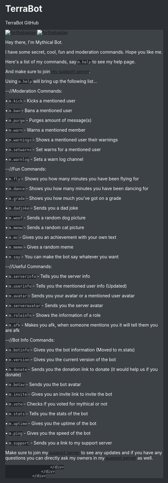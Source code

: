 # TerraBot
TerraBot GitHub
<div class="container is-widescreen">

<div class="longdescription">
<div class="content">
							
<p><a target="_blank" onclick="trackCampaignWebClick('auctions-4-1', 'description');" rel="nofollow" href="https://discord.gg/n3bYNS"><img alt="forthebadge" src="https://forthebadge.com/images/badges/built-with-love.svg"></a>  <a target="_blank" onclick="trackCampaignWebClick('auctions-4-1', 'description');" rel="nofollow" href="https://mythicalbot.com"><img alt="forthebadge" src="https://forthebadge.com/images/badges/made-with-javascript.svg"></a></p>
<a target="_blank" onclick="trackCampaignWebClick('auctions-4-1', 'description');" rel="nofollow" href="https://top.gg/bot/590915364376805387">
</a>
<style>
@keyframes floating {
    from { transform: translate(0,  0px); }
    65%  { transform: translate(0, 15px); }
    to   { transform: translate(0, -0px); }    
}

.columns .bot-img {
    border-radius: 4px;
    overflow: hidden;
    box-shadow: none;
    background: transparent !important;
    box-shadow: 1px 1px 0px 0px #121212, 4px 4px 8px 0px rgb(18, 18, 18) !important;
    border-radius: 500px;
    animation-name: floating;
    animation-duration: 5s;
    animation-iteration-count: infinite;
    animation-timing-function: ease-in-out;
}
.page {
	color:  !important;
}
p {
	color:  !important;
}
html {
	background-color: #2C2F33 !important;
}
.status.green {
	color: #00ff3c !important;
}
code {
	background: #212428 !important;
	color: #c8c8c8 !important;
}
.btn-blue {
	background: #495ea9 !important;
}
.btn-orange {
	background: #495ea9 !important;
}
body {
	color: #ffffff !important;
}
h1 {
	color: #ffffff !important;
}
h2 {
	color: #ffffff !important;
}
th {
	color: #ffffff !important;
}
.bot-name {
	color: white;
	-webkit-background-clip: text;
	background-clip: text;
}
.longdescription .content {
	color: #ffffff !important;
}
}
.color-medium-blue {
	color: #495ea9 !important;
}
.content {
	background-color: #3d4247 !important;
}
tr:hover {
	background-color: #212428 !important;
}
.botpagebutton {
	background: #212428;
	font: 300 19px "Karla", sans-serif!important;
	color: #eee;
	display: block;
	height: 26px;
	line-height: 26px!important;
	border-radius: 3px;
	padding: 0 4px 0 7px;
	vertical-align: middle !important;
	text-decoration: none;
	-webkit-transition: color 0.3s;
	-webkit-transition: background 0.3s;
}
.botpagebutton::after {
	background: #fff;
	border-bottom: 13px solid transparent;
	border-top: 13px solid transparent;
	content: '';
	position: absolute;
	right: 0;
	top: 0;
}
.botpagebutton:hover {
	background-color: #7289DA;
	color: white;
}
span.lib, span#prefix {
	color:white !important;
}
a:hover {
	color: white !important;
}
.margin-bottom: 15px {
	color: black !important;
}
strong:hover {
	color: black !important;
}
#menu {
	background: #212428 !important;
}
#report {
  color: #e13232!important;
  -webkit-transition: color 0.3s!important;
}
#report:hover {
    background-color: #e16464!important;
  color: white!important;
</style>
<p>Hey there, I'm Mythical Bot.</p>
<p>I have some secret, cool, fun and moderation commands. Hope you like me.</p>
<p>Here's a list of my commands, say <code>m.help</code> to see my help page.</p>
<p>And make sure to join <a target="_blank" onclick="trackCampaignWebClick('auctions-4-1', 'description');" rel="nofollow" href="https://discord.gg/eJESDaJ">my support server</a>.</p>
<p>Using <code>m.help</code> will bring up the following list...</p>
<p>--//Moderation Commands:</p>
<p>• <code>m.kick</code> - Kicks a mentioned user</p>
<p>• <code>m.ban</code> - Bans a mentioned user</p>
<p>• <code>m.purge</code> - Purges amount of message(s)</p>
<p>• <code>m.warn</code> - Warns a mentioned member</p>
<p>• <code>m.warnings</code> - Shows a mentioned user their warnings</p>
<p>• <code>m.setwarns</code> - Set warns for a mentioned user</p>
<p>• <code>m.warnlog</code> - Sets a warn log channel</p>
<p>--//Fun Commands:</p>
<p>• <code>m.fly</code> - Shows you how many minutes you have been flying for</p>
<p>• <code>m.dance</code> - Shows you how many minutes you have been dancing for</p>
<p>• <code>m.grade</code> - Shows you how much you've got on a grade</p>
<p>• <code>m.dadjoke</code> - Sends you a dad joke</p>
<p>• <code>m.woof</code> - Sends a random dog picture</p>
<p>• <code>m.meow</code> - Sends a random cat picture</p>
<p>• <code>m.mc</code> - Gives you an achievement with your own text</p>
<p>• <code>m.meme</code> - Gives a random meme</p>
<p>• <code>m.say</code> - You can make the bot say whatever you want</p>
<p>--//Useful Commands:</p>
<p>• <code>m.serverinfo</code> - Tells you the server info</p>
<p>• <code>m.userinfo</code> - Tells you the mentioned user info (Updated)</p>
<p>• <code>m.avatar</code> - Sends you your avatar or a mentioned user avatar</p>
<p>• <code>m.serveravatar</code> - Sends you the server avatar</p>
<p>• <code>m.roleinfo</code> - Shows the information of a role</p>
<p>• <code>m.afk</code> - Makes you afk, when someone mentions you it will tell them you are afk</p>
<p>--//Bot Info Commands:</p>
<p>• <code>m.botinfo</code> - Gives you the bot information (Moved to m.stats)</p>
<p>• <code>m.version</code> - Gives you the current version of the bot</p>
<p>• <code>m.donate</code> - Sends you the donation link to donate (it would help us if you donate)</p>
<p>• <code>m.botav</code> - Sends you the bot avatar</p>
<p>• <code>m.invite</code> - Gives you an invite link to invite the bot</p>
<p>• <code>m.vote</code> - Checks if you voted for mythical or not</p>
<p>• <code>m.stats</code> - Tells you the stats of the bot</p>
<p>• <code>m.uptime</code> - Gives you the uptime of the bot</p>
<p>• <code>m.ping</code> - Gives you the speed of the bot</p>
<p>• <code>m.support</code> - Sends you a link to my support server</p>
<p>Make sure to join my <a target="_blank" onclick="trackCampaignWebClick('auctions-4-1', 'description');" rel="nofollow" href="https://discord.gg/eJESDaJ">support server</a> to see any updates and if you have any questions you can directly ask my owners in my <a target="_blank" onclick="trackCampaignWebClick('auctions-4-1', 'description');" rel="nofollow" href="https://discord.gg/eJESDaJ">support server</a> as well.</p>

							
						</div>
					</div>
				</div>
